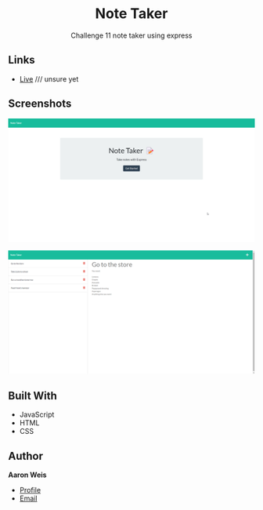 <h1 align="center">Note Taker</h1>

<p align="center">Challenge 11 note taker using express
<project-description></p>

## Links

- [Live](<https://nofutofu.github.io/note-taker/> "Live View")  /// unsure yet

## Screenshots

![Home Page](/assets/screenshots/1.png "Home Page")

![Note Page](/assets/screenshots/2.png "Note Page")

## Built With

- JavaScript
- HTML
- CSS

## Author

**Aaron Weis**

- [Profile](https://github.com/nofutofu)
- [Email](mailto:aaronrweis@gmail.com?subject=Hi "Hi!")